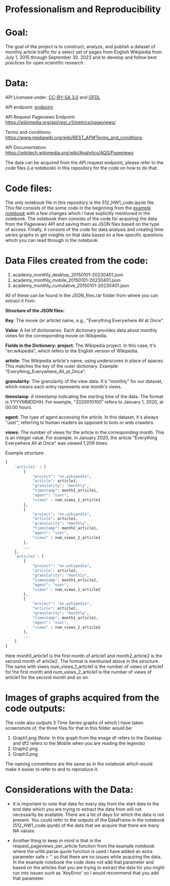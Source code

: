 # Professionalism and Reproducibility

# Goal:

The goal of the project is to construct, analyze, and publish a dataset of monthly article traffic for a select set of pages from English Wikipedia from July 1, 2015 through September 30, 2023 and to develop and follow best practices for open scientific research.

# Data:

API Licensed under: [CC-BY-SA 3.0](https://creativecommons.org/licenses/by-sa/3.0/) and [GFDL](https://www.gnu.org/licenses/fdl-1.3.html)

API endpoint: [endpoint](https://wikimedia.org/api/rest_v1/#!/Pageviews_data/get_metrics_pageviews_aggregate_project_access_agent_granularity_start_end)  

API Request Pageviews Endpoint: https://wikimedia.org/api/rest_v1/metrics/pageviews/

Terms and conditions: https://www.mediawiki.org/wiki/REST_API#Terms_and_conditions

API Documentation:  https://wikitech.wikimedia.org/wiki/Analytics/AQS/Pageviews

The data can be acquired from the API request endpoint, please refer to the code files (i.e notebook) in this repository for the code on how to do that.

# Code files:

The only notebook file in this repository is the 512_HW1_code.ipynb file. This file consists of the some code in the beginning from the [example notebook](https://colab.research.google.com/corgiredirector?site=https%3A%2F%2Fdrive.google.com%2Ffile%2Fd%2F1XjFhd3eXx704tcdfQ4Q1OQn0LWKCRNJm%2Fview%3Fusp%3Dsharing) with a few changes which I have explicitly mentioned in the notebook. The notebook then consists of the code for acquiring the data from the Pageviews API and saving them as JSON files based on the type of access. Finally, it consists of the code for data analysis and creating time series graphs to get insights on that data based on a few specific questions which you can read through in the notebook.


# Data Files created from the code:

1) academy_monthly_desktop_20150101-20230401.json
2) academy_monthly_mobile_20150101-20230401.json
3) academy_monthly_cumulative_20150101-20230401.json

All of these can be found in the JSON_files.rar folder from where you can extract it from.

**Structure of the JSON files:**

**Key**: The movie (or article) name, e.g., "Everything Everywhere All at Once".

**Value**: A list of dictionaries. Each dictionary provides data about monthly views for the corresponding movie on Wikipedia.

**Fields in the Dictionary:**
**project**: The Wikipedia project. In this case, it's "en.wikipedia", which refers to the English version of Wikipedia.

**article**: The Wikipedia article's name, using underscores in place of spaces. This matches the key of the outer dictionary. Example: "Everything_Everywhere_All_at_Once".

**granularity**: The granularity of the view data. It's "monthly" for our dataset, which means each entry represents one month's views.

**timestamp**: A timestamp indicating the starting time of the data. The format is YYYYMMDDHH. For example, "2020010100" refers to January 1, 2020, at 00:00 hours.

**agent**: The type of agent accessing the article. In this dataset, it's always "user", referring to human readers as opposed to bots or web crawlers.

**views**: The number of views for the article in the corresponding month. This is an integer value. For example, in January 2020, the article "Everything Everywhere All at Once" was viewed 1,209 times.

Example structure:

```python
{
    'article1' : [
        {
            "project": "en.wikipedia", 
            "article": article1,
            "granularity": "monthly",
            "timestamp": month1_article1,
            "agent": "user",
            "views" : num_views_1_article1
        },
        {
            "project": "en.wikipedia", 
            "article": article1,
            "granularity": "monthly",
            "timestamp": month2_article1,
            "agent": "user",
            "views" : num_views_2_article1
        },
        ...
    ],
    'article2': [
        {
            "project": "en.wikipedia", 
            "article": article2,
            "granularity": "monthly",
            "timestamp": month1_article2,
            "agent": "user",
            "views" : num_views_1_article2
        },    
        {
            "project": "en.wikipedia", 
            "article": article2,
            "granularity": "monthly",
            "timestamp": month1_article1,
            "agent": "user",
            "views" : num_views_2_article2
        },
        ...
    ]
}
```

Here month1_article1 is the first month of article1 and month2_article2 is the second month of article2. The format is mentioned above in the structure. The same with views num_views_1_article1 is the number of views of article1 for the first month and num_views_2_article1 is the number of views of article1 for the second month and so on.

# Images of graphs acquired from the code outputs:

The code also outputs 3 Time Series graphs of which I have taken screenshots of, the three files for that in this folder would be:
1) Graph1.png (Note: In this graph from the image df refers to the Desktop and df2 refers to the Mobile when you are reading the legends)
2) Graph2.png
3) Graph3.png

The naming conventions are the same as in the notebook which would make it easier to refer to and to reproduce it.

# Considerations with the Data:

- It is important to note that data for every day from the start date to the end date which you are trying to extract the data from will not necessarily be available. There are a lot of days for which the data is not present. You could refer to the outputs of the DataFrame in the notebook (512_HW1_code.ipynb) of the data that we acquire that there are many NA values.

- Another thing to keep in mind is that in the request_pageviews_per_article function from the example notebook where the urllib.parse.quote function is used I have added an extra parameter safe = '' so that there are no issues while acquiring the data. In the example notebook the code does not add that parameter and based on the articles that you are trying to extract the data for you might run into issues such as 'KeyError' so I would recommend that you add that parameter.



